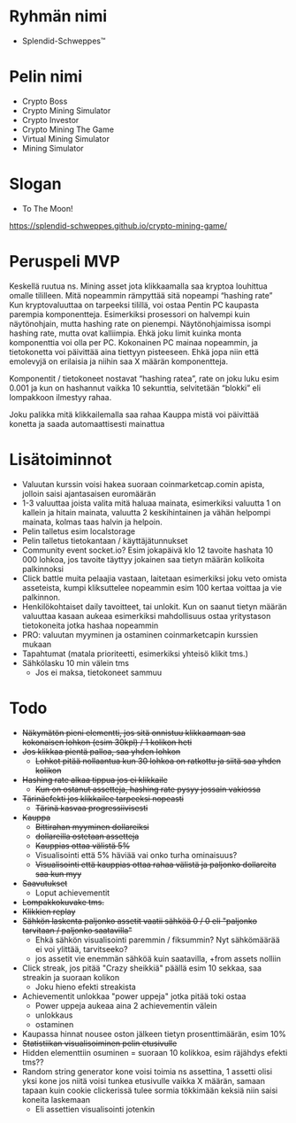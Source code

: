 # Ryhmän nimi
* Splendid-Schweppes™

# Pelin nimi
* Crypto Boss
* Crypto Mining Simulator
* Crypto Investor
* Crypto Mining The Game
* Virtual Mining Simulator
* Mining Simulator

# Slogan
* To The Moon!

https://splendid-schweppes.github.io/crypto-mining-game/

# Peruspeli MVP

Keskellä ruutua ns. Mining asset jota klikkaamalla saa kryptoa louhittua omalle tililleen. Mitä nopeammin rämpyttää sitä nopeampi “hashing rate” Kun kryptovaluuttaa on tarpeeksi tilillä, voi ostaa Pentin PC kaupasta parempia komponentteja. Esimerkiksi prosessori on halvempi kuin näytönohjain, mutta hashing rate on pienempi. Näytönohjaimissa isompi hashing rate, mutta ovat kalliimpia. Ehkä joku limit kuinka monta komponenttia voi olla per PC. Kokonainen PC mainaa nopeammin, ja tietokonetta voi päivittää aina tiettyyn pisteeseen. Ehkä jopa niin että emolevyjä on erilaisia ja niihin saa X määrän komponentteja.

Komponentit / tietokoneet nostavat “hashing ratea”, rate on joku luku esim 0.001 ja kun on hashannut vaikka 10 sekunttia, selvitetään “blokki” eli lompakkoon ilmestyy rahaa.

Joku palikka mitä klikkailemalla saa rahaa
Kauppa mistä voi päivittää konetta ja saada automaattisesti mainattua

# Lisätoiminnot

* Valuutan kurssin voisi hakea suoraan coinmarketcap.comin apista, jolloin saisi ajantasaisen euromäärän
* 1-3 valuuttaa joista valita mitä haluaa mainata, esimerkiksi valuutta 1 on kallein ja hitain mainata, valuutta 2 keskihintainen ja vähän helpompi mainata, kolmas taas halvin ja helpoin.
* Pelin talletus esim localstorage
* Pelin talletus tietokantaan / käyttäjätunnukset
* Community event socket.io? Esim jokapäivä klo 12 tavoite hashata 10 000 lohkoa, jos tavoite täyttyy jokainen saa tietyn määrän kolikoita palkinnoksi
* Click battle muita pelaajia vastaan, laitetaan esimerkiksi joku veto omista asseteista, kumpi kliksuttelee nopeammin esim 100 kertaa voittaa ja vie palkinnon.
* Henkilökohtaiset daily tavoitteet, tai unlokit. Kun on saanut tietyn määrän valuuttaa kasaan aukeaa esimerkiksi mahdollisuus ostaa yritystason tietokoneita jotka hashaa nopeammin
* PRO: valuutan myyminen ja ostaminen coinmarketcapin kurssien mukaan
* Tapahtumat (matala prioriteetti, esimerkiksi yhteisö klikit tms.)
* Sähkölasku 10 min välein tms
  * Jos ei maksa, tietokoneet sammuu

# Todo

* ~~Näkymätön pieni elementti, jos sitä onnistuu klikkaamaan saa kokonaisen lohkon (esim 30kpl) / 1 kolikon heti~~
* ~~Jos klikkaa pientä palloa, saa yhden lohkon~~
  * ~~Lohkot pitää nollaantua kun 30 lohkoa on ratkottu ja siitä saa yhden kolikon~~
* ~~Hashing rate alkaa tippua jos ei klikkaile~~
  * ~~Kun on ostanut assetteja, hashing rate pysyy jossain vakiossa~~
* ~~Tärinäefekti jos klikkailee tarpeeksi nopeasti~~
  * ~~Tärinä kasvaa progressiivisesti~~
* ~~Kauppa~~
  * ~~Bittirahan myyminen dollareiksi~~
  * ~~dollareilla ostetaan assetteja~~
  * ~~Kauppias ottaa välistä 5%~~
  * Visualisointi että 5% häviää vai onko turha ominaisuus?
  * ~~Visualisointi että kauppias ottaa rahaa välistä ja paljonko dollareita saa kun myy~~
* ~~Saavutukset~~
  * Loput achievementit
* ~~Lompakkokuvake tms.~~
* ~~Klikkien replay~~
* ~~Sähkön laskenta paljonko assetit vaatii sähköä 0 / 0 eli "paljonko tarvitaan / paljonko saatavilla"~~
  * Ehkä sähkön visualisointi paremmin / fiksummin? Nyt sähkömäärää ei voi ylittää, tarvitseeko?
  * jos assetit vie enemmän sähköä kuin saatavilla, +from assets nolliin
* Click streak, jos pitää "Crazy sheikkiä" päällä esim 10 sekkaa, saa streakin ja suoraan kolikon
  * Joku hieno efekti streakista
* Achievementit unlokkaa "power uppeja" jotka pitää toki ostaa
  * Power uppeja aukeaa aina 2 achievementin välein
  * unlokkaus
  * ostaminen
* Kaupassa hinnat nousee oston jälkeen tietyn prosenttimäärän, esim 10%
* ~~Statistiikan visualisoiminen pelin etusivulle~~
* Hidden elementtiin osuminen = suoraan 10 kolikkoa, esim räjähdys efekti tms??
* Random string generator kone voisi toimia ns assettina, 1 assetti olisi yksi kone jos niitä voisi tunkea etusivulle vaikka X määrän, samaan tapaan kuin cookie clickerissä tulee sormia tökkimään keksiä niin saisi koneita laskemaan
  * Eli assettien visualisointi jotenkin
